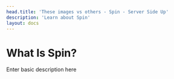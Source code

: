 ```yaml
---
head.title: 'These images vs others - Spin - Server Side Up'
description: 'Learn about Spin'
layout: docs
---
```


# What Is Spin?

Enter basic description here